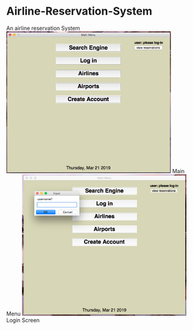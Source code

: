 # Airline-Reservation-System
 An airline reservation System
 <br>
 <img src="Main_Menu.png">
 Main Menu
<img src="Login.png">
Login Screen
